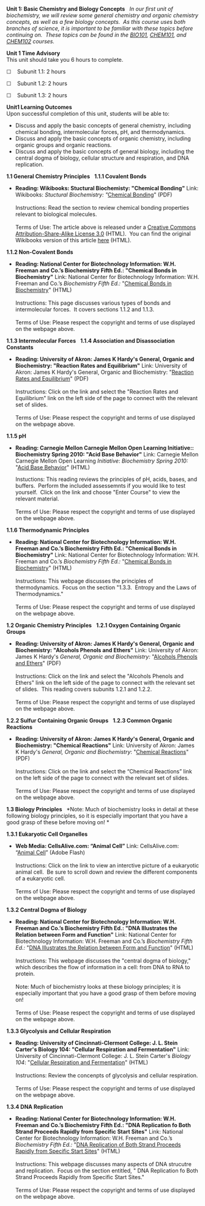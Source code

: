 **Unit 1: Basic Chemistry and Biology Concepts** <span id="1"></span> 
*In our first unit of biochemistry, we will review some general
chemistry and organic chemistry concepts, as well as a few biology
concepts.  As this course uses both branches of science, it is important
to be familiar with these topics before continuing on.  These topics can
be found in the [BIO101](http://www.saylor.org/courses/bio101a/),
[CHEM101](http://www.saylor.org/courses/chem101), and
[CHEM102](http://www.saylor.org/courses/chem102) courses.*

**Unit 1 Time Advisory**  
This unit should take you 6 hours to complete.

☐    Subunit 1.1: 2 hours

☐    Subunit 1.2: 2 hours

☐    Subunit 1.3: 2 hours

**Unit1 Learning Outcomes**  
Upon successful completion of this unit, students will be able to:

-   Discuss and apply the basic concepts of general chemistry, including
    chemical bonding, intermolecular forces, pH, and thermodynamics.
-   Discuss and apply the basic concepts of organic chemistry, including
    organic groups and organic reactions.
-   Discuss and apply the basic concepts of general biology, including
    the central dogma of biology, cellular structure and respiration,
    and DNA replication.

**1.1 General Chemistry Principles** <span id="1.1"></span> 
**1.1.1 Covalent Bonds** <span id="1.1.1"></span> 
-   **Reading: Wikibooks: Stuctural Biochemisty: "Chemical Bonding"**
    Link: Wikibooks: *Stuctural Biochemistry: "*[Chemical
    Bonding](http://www.saylor.org/site/wp-content/uploads/2012/02/BIO401_Wikibooks_Chemical-Bonding_2.7.2012.pdf)"
    (PDF)  
        
     Instructions: Read the section to review chemical bonding
    properties relevant to biological molecules.  
        
     Terms of Use: The article above is released under a [Creative
    Commons Attribution-Share-Alike License
    3.0](http://creativecommons.org/licenses/by-sa/3.0/) (HTML).  You
    can find the original Wikibooks version of this article
    [here](http://en.wikibooks.org/wiki/Structural_Biochemistry/Chemical_Bonding)
    (HTML).

**1.1.2 Non-Covalent Bonds** <span id="1.1.2"></span> 
-   **Reading: National Center for Biotechnology Information: W.H.
    Freeman and Co.’s Biochemistry Fifth Ed.: "Chemical Bonds in
    Biochemistry"**
    Link: National Center for Biotechnology Information: W.H. Freeman
    and Co.’s *Biochemistry Fifth Ed.:* "[Chemical Bonds in
    Biochemistry](http://www.ncbi.nlm.nih.gov/bookshelf/br.fcgi?book=stryer&part=A156)"
    (HTML)  
        
     Instructions: This page discusses various types of bonds and
    intermolecular forces.  It covers sections 1.1.2 and 1.1.3.  
        
     Terms of Use: Please respect the copyright and terms of use
    displayed on the webpage above.

**1.1.3 Intermolecular Forces** <span id="1.1.3"></span> 
**1.1.4 Association and Disassociation Constants** <span
id="1.1.4"></span> 
-   **Reading: University of Akron: James K Hardy's General, Organic and
    Biochemistry: "Reaction Rates and Equilibrium"**
    Link: University of Akron: James K Hardy's General, Organic and
    Biochemistry: "[Reaction Rates and
    Equilibrium](https://web.archive.org/web/20131109132346/http://ull.chemistry.uakron.edu/genobc/)"
    (PDF)  
        
     Instructions: Click on the link and select the "Reaction Rates and
    Equilibrium" link on the left side of the page to connect with the
    relevant set of slides.  
        
     Terms of Use: Please respect the copyright and terms of use
    displayed on the webpage above.

**1.1.5 pH** <span id="1.1.5"></span> 
-   **Reading: Carnegie Mellon Carnegie Mellon Open Learning
    Initiative:: Biochemistry Spring 2010: "Acid Base Behavior"**
    Link: Carnegie Mellon Carnegie Mellon Open Learning *Initiative*:
    *Biochemistry Spring 2010:* "[Acid Base
    Behavior](https://oli.web.cmu.edu/jcourse/workbook/activity/page?context=1619f2b380020ca6002f5a13bd89be7f&view=frameset)"
    (HTML)  
      
     Instuctions: This reading reviews the principles of pH, acids,
    bases, and buffers.  Perform the included assessemnts if you would
    like to test yourself.  Click on the link and choose "Enter Course"
    to view the relevant material.  
        
     Terms of Use: Please respect the copyright and terms of use
    displayed on the webpage above.

**1.1.6 Thermodynamic Principles** <span id="1.1.6"></span> 
-   **Reading: National Center for Biotechnology Information: W.H.
    Freeman and Co.’s Biochemistry Fifth Ed.: "Chemical Bonds in
    Biochemistry"**
    Link: National Center for Biotechnology Information: W.H. Freeman
    and Co.’s *Biochemistry Fifth Ed.:* "[Chemical Bonds in
    Biochemistry](http://www.ncbi.nlm.nih.gov/bookshelf/br.fcgi?book=stryer&part=A156)"
    (HTML)  
        
     Instructions: This webpage discusses the principles of
    thermodynamics.  Focus on the section "1.3.3.  Entropy and the Laws
    of Thermodynamics."  
        
     Terms of Use: Please respect the copyright and terms of use
    displayed on the webpage above.

**1.2 Organic Chemistry Principles** <span id="1.2"></span> 
**1.2.1 Oxygen Containing Organic Groups** <span id="1.2.1"></span> 
-   **Reading: University of Akron: James K Hardy's General, Organic and
    Biochemistry: "Alcohols Phenols and Ethers"**
    Link: University of Akron: James K Hardy's *General, Organic and
    Biochemistry:* "[Alcohols Phenols and
    Ethers](https://web.archive.org/web/20131109132346/http://ull.chemistry.uakron.edu/genobc/)"
    (PDF)  
        
     Instructions: Click on the link and select the "Alcohols Phenols
    and Ethers" link on the left side of the page to connect with the
    relevant set of slides.  This reading covers subunits 1.2.1 and
    1.2.2.  
        
     Terms of Use: Please respect the copyright and terms of use
    displayed on the webpage above.

**1.2.2 Sulfur Containing Organic Groups** <span id="1.2.2"></span> 
**1.2.3 Common Organic Reactions** <span id="1.2.3"></span> 
-   **Reading: University of Akron: James K Hardy's General, Organic and
    Biochemistry: "Chemical Reactions"**
    Link: University of Akron: James K Hardy's *General, Organic and
    Biochemistry*: "[Chemical
    Reactions](https://web.archive.org/web/20131109132346/http://ull.chemistry.uakron.edu/genobc/)"
    (PDF)  
        
     Instructions: Click on the link and select the “Chemical Reactions”
    link on the left side of the page to connect with the relevant set
    of slides.  
        
     Terms of Use: Please respect the copyright and terms of use
    displayed on the webpage above.

**1.3 Biology Principles** <span id="1.3"></span> 
*Note: Much of biochemistry looks in detail at these following biology
principles, so it is especially important that you have a good grasp of
these before moving on! *

**1.3.1 Eukaryotic Cell Organelles** <span id="1.3.1"></span> 
-   **Web Media: CellsAlive.com: “Animal Cell”**
    Link: CellsAlive.com: “[Animal
    Cell](http://www.cellsalive.com/cells/cell_model.htm)” (Adobe
    Flash)  
        
     Instructions: Click on the link to view an interctive picture of a
    eukaryotic animal cell.  Be sure to scroll down and review the
    different components of a eukaryotic cell.  
        
     Terms of Use: Please respect the copyright and terms of use
    displayed on the webpage above.

**1.3.2 Central Dogma of Biology** <span id="1.3.2"></span> 
-   **Reading: National Center for Biotechnology Information: W.H.
    Freeman and Co.’s Biochemistry Fifth Ed.: "DNA Illustrates the
    Relation between Form and Function"**
    Link: National Center for Biotechnology Information: W.H. Freeman
    and Co.’s *Biochemistry Fifth Ed.:* "[DNA Illustrates the Relation
    between Form and
    Function](http://www.ncbi.nlm.nih.gov/bookshelf/br.fcgi?book=stryer&part=A142#A151)"
    (HTML)  
        
     Instructions: This webpage discusses the "central dogma of
    biology," which describes the flow of information in a cell: from
    DNA to RNA to protein.  
        
     Note: Much of biochemistry looks at these biology principles; it is
    especially important that you have a good grasp of them before
    moving on!  
        
     Terms of Use: Please respect the copyright and terms of use
    displayed on the webpage above.

**1.3.3 Glycolysis and Cellular Respiration** <span id="1.3.3"></span> 
-   **Reading: University of Cincinnati-Clermont College: J. L. Stein
    Carter's Biology 104: "Cellular Respiration and Fermentation"**
    Link: University of Cincinnati-Clermont College: J. L. Stein
    Carter's *Biology 104*: "[Cellular Respiration and
    Fermentation](http://biology.clc.uc.edu/courses/bio104/cellresp.htm)"
    (HTML)  
        
     Instructions: Review the concenpts of glycolysis and cellular
    respiration.  
        
     Terms of Use: Please respect the copyright and terms of use
    displayed on the webpage above.

**1.3.4 DNA Replication** <span id="1.3.4"></span> 
-   **Reading: National Center for Biotechnology Information: W.H.
    Freeman and Co.’s Biochemistry Fifth Ed.: "DNA Replication fo Both
    Strand Proceeds Rapidly from Specific Start Sites"**
    Link: National Center for Biotechnology Information: W.H. Freeman
    and Co.’s *Biochemistry Fifth Ed.:* "[DNA Replication of Both Strand
    Proceeds Rapidly from Specific Start
    Sites](http://www.ncbi.nlm.nih.gov/bookshelf/br.fcgi?book=stryer&part=A3847#A3851)"
    (HTML)  
        
     Instructions: This webpage discusses many aspects of DNA strucutre
    and replication.  Focus on the section entitled, " DNA Replication
    fo Both Strand Proceeds Rapidly from Specific Start Sites."  
        
     Terms of Use: Please respect the copyright and terms of use
    displayed on the webpage above.


